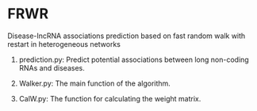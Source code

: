 # FRWR
Disease-IncRNA associations prediction based on fast random walk with restart in heterogeneous networks


1) prediction.py: Predict potential associations between long non-coding RNAs and diseases.

2) Walker.py: The main function of the algorithm.

3) CalW.py: The function for calculating the weight matrix.
